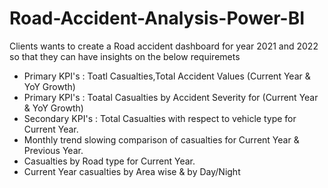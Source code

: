 # Road-Accident-Analysis-Power-BI
Clients wants to create a Road accident dashboard for year 2021 and 2022 so that they can have insights on the below requiremets
* Primary KPI's : Toatl Casualties,Total Accident Values (Current Year & YoY Growth)
* Primary KPI's : Toatal Casualties by Accident Severity for (Current Year & YoY Growth)
* Secondary KPI's : Total Casualties with respect to vehicle type for Current Year.
* Monthly trend slowing comparison of casualties for Current Year & Previous Year.
* Casualties by Road type for Current Year.
* Current Year casualties by Area wise & by Day/Night

